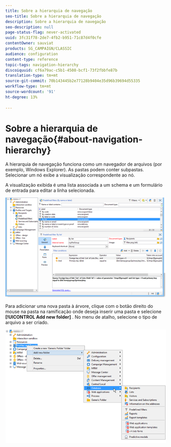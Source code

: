 ```yaml
---
title: Sobre a hierarquia de navegação
seo-title: Sobre a hierarquia de navegação
description: Sobre a hierarquia de navegação
seo-description: null
page-status-flag: never-activated
uuid: 3fc31f78-2de7-4fb2-b951-71c87d4f0cfe
contentOwner: sauviat
products: SG_CAMPAIGN/CLASSIC
audience: configuration
content-type: reference
topic-tags: navigation-hierarchy
discoiquuid: cf6a79ac-c5b1-4508-bcf1-73f2fbbfe87b
translation-type: tm+mt
source-git-commit: 70b143445b2e77128b9404e35d96b39694d55335
workflow-type: tm+mt
source-wordcount: '91'
ht-degree: 13%

---
```



# Sobre a hierarquia de navegação{#about-navigation-hierarchy}

A hierarquia de navegação funciona como um navegador de arquivos (por exemplo, Windows Explorer). As pastas podem conter subpastas. Selecionar um nó exibe a visualização correspondente ao nó.

A visualização exibida é uma lista associada a um schema e um formulário de entrada para editar a linha selecionada.

![](assets/d_ncs_integration_navigation.png)

Para adicionar uma nova pasta à árvore, clique com o botão direito do mouse na pasta na ramificação onde deseja inserir uma pasta e selecione **[!UICONTROL Add new folder]** . No menu de atalho, selecione o tipo de arquivo a ser criado.

![](assets/d_ncs_integration_navigation_create.png)

